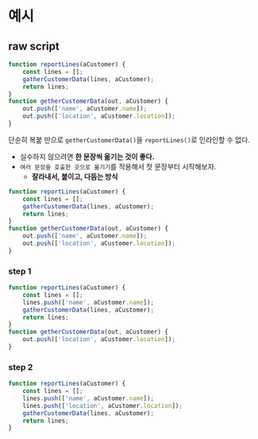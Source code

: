 # 예시

## raw script
```javascript
function reportLines(aCustomer) {
    const lines = [];
    gatherCustomerData(lines, aCustomer);
    return lines;
}
function getherCustomerData(out, aCustomer) {
    out.push(['name', aCustomer.name]);
    out.push(['location', aCustomer.location]);
}
```

단순히 복붙 만으로 `getherCustomerData()`을 `reportLines()`로 인라인할 수 없다.
- 실수하지 않으려면 **한 문장씩 옮기는 것이 좋다.**
- `여러 문장을 호출한 곳으로 옮기기`를 적용해서 첫 문장부터 시작해보자.
  - **잘라내서, 붙이고, 다듬는 방식**

```javascript
function reportLines(aCustomer) {
    const lines = [];
    gatherCustomerData(lines, aCustomer);
    return lines;
}
function getherCustomerData(out, aCustomer) {
    out.push(['name', aCustomer.name]);
    out.push(['location', aCustomer.location]);
}
```

### step 1
```javascript
function reportLines(aCustomer) {
    const lines = [];
    lines.push(['name', aCustomer.name]);
    gatherCustomerData(lines, aCustomer);
    return lines;
}
function getherCustomerData(out, aCustomer) {
    out.push(['location', aCustomer.location]);
}
```

### step 2
```javascript
function reportLines(aCustomer) {
    const lines = [];
    lines.push(['name', aCustomer.name]);
    lines.push(['location', aCustomer.location]);
    gatherCustomerData(lines, aCustomer);
    return lines;
}
```